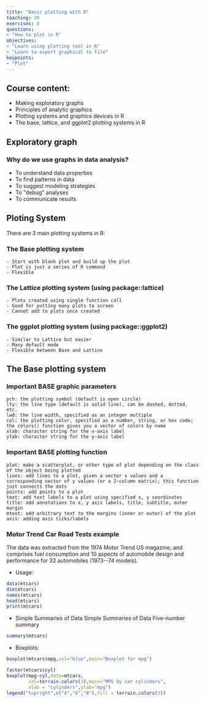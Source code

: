 ```yaml
---
title: "Basic plotting with R"
teaching: 30
exercises: 0
questions:
- "How to plot in R"
objectives:
- "Learn using plotting tool in R"
- "Learn to export graphical to file"
keypoints:
- "Plot"
---
```


## Course content:
- Making exploratory graphs
- Principles of analytic graphics
- Plotting systems and graphics devices in R
- The base, lattice, and ggplot2 plotting systems in R

## Exploratory graph
### Why do we use graphs in data analysis?
- To understand data properties
- To find patterns in data
- To suggest modeling strategies
- To "debug" analyses
- To communicate results

## Ploting System
There are 3 main plotting systems in R:
### The Base plotting system
```
- Start with blank plot and build up the plot
- Plot is just a series of R command
- Flexible
```
###  The Lattice plotting system (using package::lattice)
```
- Plots created using single function call
- Good for putting many plots to screen
- Cannot add to plots once created
```

### The ggplot plotting system (using package::ggplot2)
```
- Similar to Lattice but easier
- Many default mode
- Flexible between Base and Lattice
```

## The Base plotting system
### Important BASE graphic parameters
```
pch: the plotting symbol (default is open circle)
lty: the line type (default is solid line), can be dashed, dotted, etc.
lwd: the line width, specified as an integer multiple
col: the plotting color, specified as a number, string, or hex code; the colors() function gives you a vector of colors by name
xlab: character string for the x-axis label
ylab: character string for the y-axis label
```
### Important BASE plotting function
```
plot: make a scatterplot, or other type of plot depending on the class of the object being plotted
lines: add lines to a plot, given a vector x values and a corresponding vector of y values (or a 2-column matrix); this function just connects the dots
points: add points to a plot
text: add text labels to a plot using specified x, y coordinates
title: add annotations to x, y axis labels, title, subtitle, outer margin
mtext: add arbitrary text to the margins (inner or outer) of the plot
axis: adding axis ticks/labels
```
### Motor Trend Car Road Tests example
The data was extracted from the 1974 Motor Trend US magazine, and comprises fuel consumption and 10 aspects of automobile design and performance for 32 automobiles (1973--74 models).
- Usage:
```r
data(mtcars)
dim(mtcars)
names(mtcars)
head(mtcars)
print(mtcars)
```
* Simple Summaries of Data Simple Summaries of Data
Five-number summary
```r
summary(mtcars)
```
* Boxplots:
```r
boxplot(mtcars$mpg,col="blue",main="Boxplot for mpg")
```
```r
factor(mtcars$cyl)
boxplot(mpg~cyl,data=mtcars,
        col=terrain.colors(3),main="MPG by car cylinders",
        xlab = "cylinders",ylab="mpg")
legend("topright",c("4","6","8"),fill = terrain.colors(3))
```




